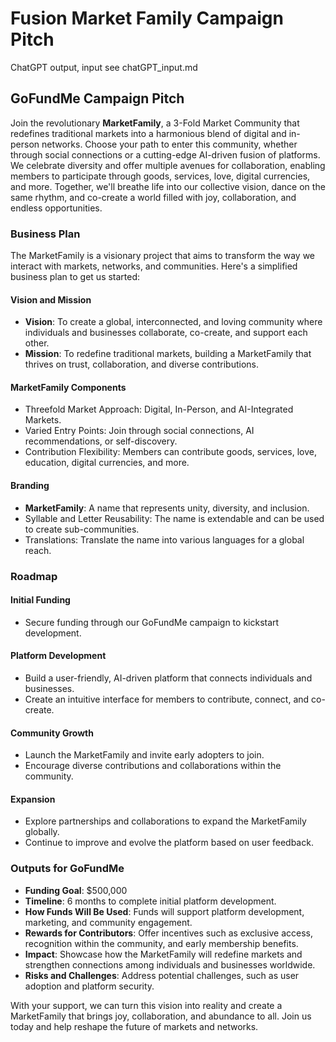 # Fusion Market Family Campaign Pitch

ChatGPT output, input see chatGPT_input.md

## GoFundMe Campaign Pitch

Join the revolutionary **MarketFamily**, a 3-Fold Market Community that redefines traditional markets into a harmonious blend of digital and in-person networks. Choose your path to enter this community, whether through social connections or a cutting-edge AI-driven fusion of platforms. We celebrate diversity and offer multiple avenues for collaboration, enabling members to participate through goods, services, love, digital currencies, and more. Together, we'll breathe life into our collective vision, dance on the same rhythm, and co-create a world filled with joy, collaboration, and endless opportunities.

### Business Plan

The MarketFamily is a visionary project that aims to transform the way we interact with markets, networks, and communities. Here's a simplified business plan to get us started:

#### Vision and Mission

- **Vision**: To create a global, interconnected, and loving community where individuals and businesses collaborate, co-create, and support each other.
- **Mission**: To redefine traditional markets, building a MarketFamily that thrives on trust, collaboration, and diverse contributions.

#### MarketFamily Components

- Threefold Market Approach: Digital, In-Person, and AI-Integrated Markets.
- Varied Entry Points: Join through social connections, AI recommendations, or self-discovery.
- Contribution Flexibility: Members can contribute goods, services, love, education, digital currencies, and more.

#### Branding

- **MarketFamily**: A name that represents unity, diversity, and inclusion.
- Syllable and Letter Reusability: The name is extendable and can be used to create sub-communities.
- Translations: Translate the name into various languages for a global reach.

### Roadmap

#### Initial Funding

- Secure funding through our GoFundMe campaign to kickstart development.

#### Platform Development

- Build a user-friendly, AI-driven platform that connects individuals and businesses.
- Create an intuitive interface for members to contribute, connect, and co-create.

#### Community Growth

- Launch the MarketFamily and invite early adopters to join.
- Encourage diverse contributions and collaborations within the community.

#### Expansion

- Explore partnerships and collaborations to expand the MarketFamily globally.
- Continue to improve and evolve the platform based on user feedback.

### Outputs for GoFundMe

- **Funding Goal**: $500,000
- **Timeline**: 6 months to complete initial platform development.
- **How Funds Will Be Used**: Funds will support platform development, marketing, and community engagement.
- **Rewards for Contributors**: Offer incentives such as exclusive access, recognition within the community, and early membership benefits.
- **Impact**: Showcase how the MarketFamily will redefine markets and strengthen connections among individuals and businesses worldwide.
- **Risks and Challenges**: Address potential challenges, such as user adoption and platform security.

With your support, we can turn this vision into reality and create a MarketFamily that brings joy, collaboration, and abundance to all. Join us today and help reshape the future of markets and networks.
